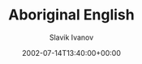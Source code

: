 ---
title: 'Aboriginal English'
posts: 1
hash: 't50'
author: 'Slavik Ivanov'
date: 2002-07-14T13:40:00+00:00
sources:
  - http://forums.tokipona.org/viewtopic.php%3Ft=50.html
---